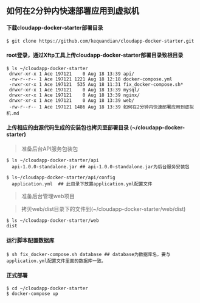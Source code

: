 ## 如何在2分钟内快速部署应用到虚拟机

#### 下载cloudapp-docker-starter部署目录
```shell
$ git clone https://github.com/kequandian/cloudapp-docker-starter.git
```

#### root登录，通过Xftp工具上传cloudapp-docker-starter部署目录致根目录
```shell
$ ls ~/cloudapp-docker-starter
 drwxr-xr-x 1 Ace 197121    0 Aug 18 13:39 api/
 -rw-r--r-- 1 Ace 197121 1221 Aug 18 12:18 docker-compose.yml
 -rwxr-xr-x 1 Ace 197121  535 Aug 18 11:31 fix_docker-compose.sh*
 drwxr-xr-x 1 Ace 197121    0 Aug 18 13:39 mysql/
 drwxr-xr-x 1 Ace 197121    0 Aug 18 13:39 nginx/
 drwxr-xr-x 1 Ace 197121    0 Aug 18 13:39 web/
 -rw-r--r-- 1 Ace 197121 1486 Aug 18 13:39 如何在2分钟内快速部署应用到虚拟机.md

```

#### 上传相应的由源代码生成的安装包也拷贝至部署目录 (~/cloudapp-docker-starter)
> 准备后台API服务包装包
```shell
$ ls ~/cloudapp-docker-starter/api
  api-1.0.0-standalone.jar ## api-1.0.0-standalone.jar为后台服务安装包

$ ls~/cloudapp-docker-starter/api/config
  application.yml  ## 此目录下放置application.yml配置文件
```

> 准备后台管理web项目

> 拷贝web/dist目录下的文件到(~/cloudapp-docker-starter/web/dist)
```shell
$ ls ~/cloudapp-docker-starter/web
dist
```

#### 运行脚本配置数据库
```shell
$ sh fix_docker-compose.sh database ## database为数据库名，要与application.yml配置文件里面的数据库一致。
```

#### 正式部署 
```shell
$ cd ~/cloudapp-docker-starter
$ docker-compose up 
```